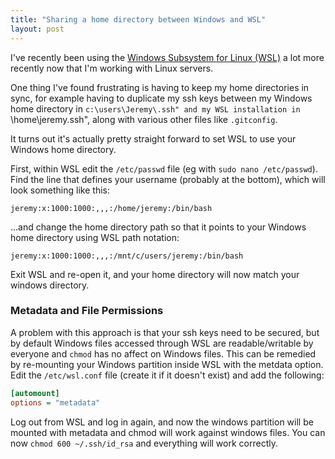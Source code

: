 ```yaml
---
title: "Sharing a home directory between Windows and WSL"
layout: post
---
```


I've recently been using the [Windows Subsystem for Linux (WSL)](https://docs.microsoft.com/en-us/windows/wsl/about) a lot more recently now that I'm working with Linux servers.

One thing I've found frustrating is having to keep my home directories in sync, for example having to duplicate my ssh keys between my Windows home directory in `c:\users\Jeremy\.ssh" and my WSL installation in `\home\jeremy\.ssh", along with various other files like `.gitconfig`.

It turns out it's actually pretty straight forward to set WSL to use your Windows home directory. 

First, within WSL edit the `/etc/passwd` file (eg with `sudo nano /etc/passwd`). Find the line that defines your username (probably at the bottom), which will look something like this:

```
jeremy:x:1000:1000:,,,:/home/jeremy:/bin/bash
```

...and change the home directory path so that it points to your Windows home directory using WSL path notation:

```
jeremy:x:1000:1000:,,,:/mnt/c/users/jeremy:/bin/bash
```

Exit WSL and re-open it, and your home directory will now match your windows directory. 

### Metadata and File Permissions

A problem with this approach is that your ssh keys need to be secured, but by default Windows files accessed through WSL are readable/writable by everyone and `chmod` has no affect on Windows files. This can be remedied by re-mounting your Windows partition inside WSL with the metdata option. Edit the `/etc/wsl.conf` file (create it if it doesn't exist) and add the following:

```ini
[automount]
options = "metadata"
```

Log out from WSL and log in again, and now the windows partition will be mounted with metadata and chmod will work against windows files. You can now `chmod 600 ~/.ssh/id_rsa` and everything will work correctly.
